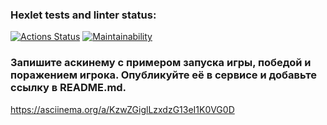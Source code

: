 ### Hexlet tests and linter status:
[![Actions Status](https://github.com/Skier54/java-project-61/actions/workflows/hexlet-check.yml/badge.svg)](https://github.com/Skier54/java-project-61/actions)
[![Maintainability](https://api.codeclimate.com/v1/badges/bc953fb0ab378995dab3/maintainability)](https://codeclimate.com/github/hexlet-boilerplates/java-package/maintainability)
### Запишите аскинему с примером запуска игры, победой и поражением игрока. Опубликуйте её в сервисе и добавьте ссылку в README.md.
https://asciinema.org/a/KzwZGiglLzxdzG13eI1K0VG0D
